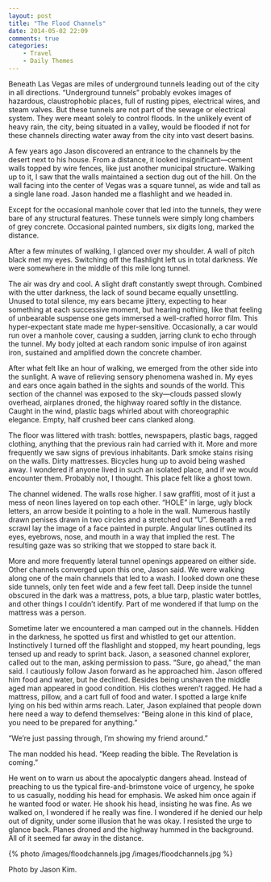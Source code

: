 ```yaml
---
layout: post
title: "The Flood Channels"
date: 2014-05-02 22:09
comments: true
categories:
    - Travel
    - Daily Themes
---
```


Beneath Las Vegas are miles of underground tunnels leading out of the city in all directions. “Underground tunnels” probably evokes images of hazardous, claustrophobic places, full of rusting pipes, electrical wires, and steam valves. But these tunnels are not part of the sewage or electrical system. They were meant solely to control floods. In the unlikely event of heavy rain, the city, being situated in a valley, would be flooded if not for these channels directing water away from the city into vast desert basins.

A few years ago Jason discovered an entrance to the channels by the desert next to his house. From a distance, it looked insignificant—cement walls topped by wire fences, like just another municipal structure. Walking up to it, I saw that the walls maintained a section dug out of the hill. On the wall facing into the center of Vegas was a square tunnel, as wide and tall as a single lane road. Jason handed me a flashlight and we headed in.

Except for the occasional manhole cover that led into the tunnels, they were bare of any structural features. These tunnels were simply long chambers of grey concrete. Occasional painted numbers, six digits long, marked the distance.

After a few minutes of walking, I glanced over my shoulder. A wall of pitch black met my eyes. Switching off the flashlight left us in total darkness. We were somewhere in the middle of this mile long tunnel.

The air was dry and cool. A slight draft constantly swept through. Combined with the utter darkness, the lack of sound became equally unsettling. Unused to total silence, my ears became jittery, expecting to hear something at each successive moment, but hearing nothing, like that feeling of unbearable suspense one gets immersed a well-crafted horror film. This hyper-expectant state made me hyper-sensitive. Occasionally, a car would run over a manhole cover, causing a sudden, jarring clunk to echo through the tunnel. My body jolted at each random sonic impulse of iron against iron, sustained and amplified down the concrete chamber.

After what felt like an hour of walking, we emerged from the other side into the sunlight. A wave of relieving sensory phenomena washed in. My eyes and ears once again bathed in the sights and sounds of the world. This section of the channel was exposed to the sky—clouds passed slowly overhead, airplanes droned, the highway roared softly in the distance. Caught in the wind, plastic bags whirled about with choreographic elegance. Empty, half crushed beer cans clanked along.

The floor was littered with trash: bottles, newspapers, plastic bags, ragged clothing, anything that the previous rain had carried with it. More and more frequently we saw signs of previous inhabitants. Dark smoke stains rising on the walls. Dirty mattresses. Bicycles hung up to avoid being washed away. I wondered if anyone lived in such an isolated place, and if we would encounter them. Probably not, I thought. This place felt like a ghost town.

The channel widened. The walls rose higher. I saw graffiti, most of it just a mess of neon lines layered on top each other. “HOLE” in large, ugly block letters, an arrow beside it pointing to a hole in the wall. Numerous hastily drawn penises drawn in two circles and a stretched out “U”. Beneath a red scrawl lay the image of a face painted in purple. Angular lines outlined its eyes, eyebrows, nose, and mouth in a way that implied the rest. The resulting gaze was so striking that we stopped to stare back it.

More and more frequently lateral tunnel openings appeared on either side. Other channels converged upon this one, Jason said. We were walking along one of the main channels that led to a wash. I looked down one these side tunnels, only ten feet wide and a few feet tall. Deep inside the tunnel obscured in the dark was a mattress, pots, a blue tarp, plastic water bottles, and other things I couldn’t identify. Part of me wondered if that lump on the mattress was a person.

Sometime later we encountered a man camped out in the channels. Hidden in the darkness, he spotted us first and whistled to get our attention. Instinctively I turned off the flashlight and stopped, my heart pounding, legs tensed up and ready to sprint back. Jason, a seasoned channel explorer, called out to the man, asking permission to pass. “Sure, go ahead,” the man said. I cautiously follow Jason forward as he approached him. Jason offered him food and water, but he declined. Besides being unshaven the middle aged man appeared in good condition. His clothes weren’t ragged. He had a mattress, pillow, and a cart full of food and water. I spotted a large knife lying on his bed within arms reach. Later, Jason explained that people down here need a way to defend themselves: “Being alone in this kind of place, you need to be prepared for anything.”

“We’re just passing through, I’m showing my friend around.”

The man nodded his head. “Keep reading the bible. The Revelation is coming.”

He went on to warn us about the apocalyptic dangers ahead. Instead of preaching to us the typical fire-and-brimstone voice of urgency, he spoke to us casually, nodding his head for emphasis. We asked him once again if he wanted food or water. He shook his head, insisting he was fine. As we walked on, I wondered if he really was fine. I wondered if he denied our help out of dignity, under some illusion that he was okay. I resisted the urge to glance back. Planes droned and the highway hummed in the background. All of it seemed far away in the distance.

{% photo /images/floodchannels.jpg /images/floodchannels.jpg %}

Photo by Jason Kim.